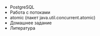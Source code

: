 * ﻿PostgreSQL
* Работа с потоками
* atomic (пакет java.util.concurrent.atomic)
* ﻿Домашнее задание
* Литература
